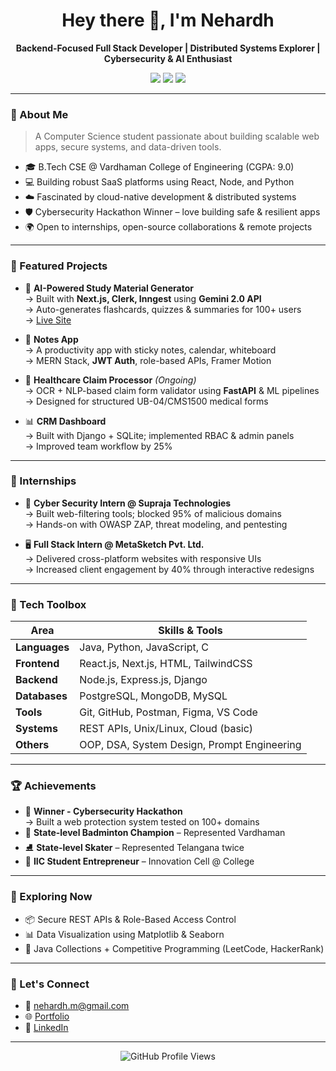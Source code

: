 <h1 align="center">Hey there 👋, I'm Nehardh</h1>
<p align="center">
  <b>Backend-Focused Full Stack Developer | Distributed Systems Explorer | Cybersecurity & AI Enthusiast</b>
</p>

<p align="center">
  <a href="mailto:nehardh.m@gmail.com"><img src="https://img.shields.io/badge/email-nehardh.m@gmail.com-blue?style=flat-square&logo=gmail&logoColor=white"/></a>
  <a href="https://github.com/nehardh"><img src="https://img.shields.io/badge/github-nehardh-181717?style=flat-square&logo=github"/></a>
  <a href="https://www.linkedin.com/in/nehardh-madapuri-3b7a0b255/"><img src="https://img.shields.io/badge/linkedin-Nehardh-blue?style=flat-square&logo=linkedin"/></a>
</p>

---

### 🧠 About Me

> A Computer Science student passionate about building scalable web apps, secure systems, and data-driven tools.

- 🎓 B.Tech CSE @ Vardhaman College of Engineering (CGPA: 9.0)
- 💻 Building robust SaaS platforms using React, Node, and Python
- ☁️ Fascinated by cloud-native development & distributed systems
- 🛡️ Cybersecurity Hackathon Winner – love building safe & resilient apps
- 🌍 Open to internships, open-source collaborations & remote projects

---

### 🚀 Featured Projects

- 📘 **AI-Powered Study Material Generator**  
  → Built with **Next.js, Clerk, Inngest** using **Gemini 2.0 API**  
  → Auto-generates flashcards, quizzes & summaries for 100+ users  
  → [Live Site](https://project-zeta-ecru.vercel.app/)

- 📝 **Notes App**  
  → A productivity app with sticky notes, calendar, whiteboard  
  → MERN Stack, **JWT Auth**, role-based APIs, Framer Motion

- 🧾 **Healthcare Claim Processor** *(Ongoing)*  
  → OCR + NLP-based claim form validator using **FastAPI** & ML pipelines  
  → Designed for structured UB-04/CMS1500 medical forms

- 📊 **CRM Dashboard**  
  → Built with Django + SQLite; implemented RBAC & admin panels  
  → Improved team workflow by 25%

---

### 🧩 Internships

- 🔐 **Cyber Security Intern @ Supraja Technologies**  
  → Built web-filtering tools; blocked 95% of malicious domains  
  → Hands-on with OWASP ZAP, threat modeling, and pentesting

- 🖥️ **Full Stack Intern @ MetaSketch Pvt. Ltd.**  
  → Delivered cross-platform websites with responsive UIs  
  → Increased client engagement by 40% through interactive redesigns

---

### 🧰 Tech Toolbox

| Area              | Skills & Tools |
|-------------------|----------------|
| **Languages**     | Java, Python, JavaScript, C |
| **Frontend**      | React.js, Next.js, HTML, TailwindCSS |
| **Backend**       | Node.js, Express.js, Django |
| **Databases**     | PostgreSQL, MongoDB, MySQL |
| **Tools**         | Git, GitHub, Postman, Figma, VS Code |
| **Systems**       | REST APIs, Unix/Linux, Cloud (basic) |
| **Others**        | OOP, DSA, System Design, Prompt Engineering |

---

### 🏆 Achievements

- 🥇 **Winner - Cybersecurity Hackathon**  
  → Built a web protection system tested on 100+ domains  
- 🏸 **State-level Badminton Champion** – Represented Vardhaman  
- ⛸️ **State-level Skater** – Represented Telangana twice  
- 🧠 **IIC Student Entrepreneur** – Innovation Cell @ College

---

### 📌 Exploring Now

- 📦 Secure REST APIs & Role-Based Access Control  
- 📊 Data Visualization using Matplotlib & Seaborn  
- 🧠 Java Collections + Competitive Programming (LeetCode, HackerRank)  

---

### 🤝 Let's Connect

- 📧 [nehardh.m@gmail.com](mailto:nehardh.m@gmail.com)
- 🌐 [Portfolio](https://project-zeta-ecru.vercel.app/)
- 🔗 [LinkedIn](https://www.linkedin.com/in/nehardh-madapuri-3b7a0b255/)

---

<p align="center">
  <img src="https://komarev.com/ghpvc/?username=nehardh&style=flat-square&color=gray" alt="GitHub Profile Views" />
</p>
